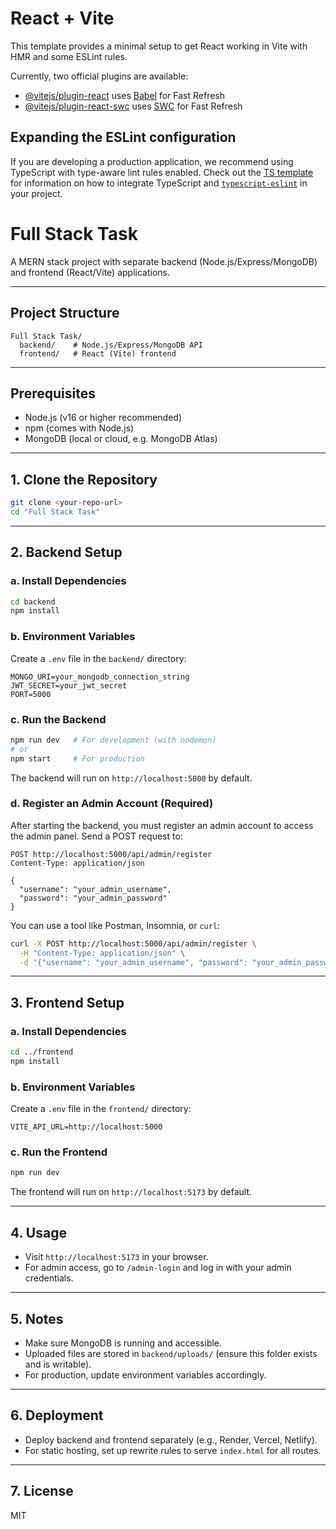 # React + Vite

This template provides a minimal setup to get React working in Vite with HMR and some ESLint rules.

Currently, two official plugins are available:

- [@vitejs/plugin-react](https://github.com/vitejs/vite-plugin-react/blob/main/packages/plugin-react) uses [Babel](https://babeljs.io/) for Fast Refresh
- [@vitejs/plugin-react-swc](https://github.com/vitejs/vite-plugin-react/blob/main/packages/plugin-react-swc) uses [SWC](https://swc.rs/) for Fast Refresh

## Expanding the ESLint configuration

If you are developing a production application, we recommend using TypeScript with type-aware lint rules enabled. Check out the [TS template](https://github.com/vitejs/vite/tree/main/packages/create-vite/template-react-ts) for information on how to integrate TypeScript and [`typescript-eslint`](https://typescript-eslint.io) in your project.

# Full Stack Task

A MERN stack project with separate backend (Node.js/Express/MongoDB) and frontend (React/Vite) applications.

---

## Project Structure

```
Full Stack Task/
  backend/    # Node.js/Express/MongoDB API
  frontend/   # React (Vite) frontend
```

---

## Prerequisites
- Node.js (v16 or higher recommended)
- npm (comes with Node.js)
- MongoDB (local or cloud, e.g. MongoDB Atlas)

---

## 1. Clone the Repository
```bash
git clone <your-repo-url>
cd "Full Stack Task"
```

---

## 2. Backend Setup

### a. Install Dependencies
```bash
cd backend
npm install
```

### b. Environment Variables
Create a `.env` file in the `backend/` directory:
```
MONGO_URI=your_mongodb_connection_string
JWT_SECRET=your_jwt_secret
PORT=5000
```

### c. Run the Backend
```bash
npm run dev   # For development (with nodemon)
# or
npm start     # For production
```

The backend will run on `http://localhost:5000` by default.

### d. Register an Admin Account (Required)
After starting the backend, you must register an admin account to access the admin panel. Send a POST request to:

```
POST http://localhost:5000/api/admin/register
Content-Type: application/json

{
  "username": "your_admin_username",
  "password": "your_admin_password"
}
```

You can use a tool like Postman, Insomnia, or `curl`:
```bash
curl -X POST http://localhost:5000/api/admin/register \
  -H "Content-Type: application/json" \
  -d '{"username": "your_admin_username", "password": "your_admin_password"}'
```

---

## 3. Frontend Setup

### a. Install Dependencies
```bash
cd ../frontend
npm install
```

### b. Environment Variables
Create a `.env` file in the `frontend/` directory:
```
VITE_API_URL=http://localhost:5000
```

### c. Run the Frontend
```bash
npm run dev
```

The frontend will run on `http://localhost:5173` by default.

---

## 4. Usage
- Visit `http://localhost:5173` in your browser.
- For admin access, go to `/admin-login` and log in with your admin credentials.

---

## 5. Notes
- Make sure MongoDB is running and accessible.
- Uploaded files are stored in `backend/uploads/` (ensure this folder exists and is writable).
- For production, update environment variables accordingly.

---

## 6. Deployment
- Deploy backend and frontend separately (e.g., Render, Vercel, Netlify).
- For static hosting, set up rewrite rules to serve `index.html` for all routes.

---

## 7. License
MIT
